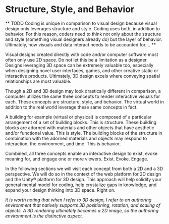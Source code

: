 # Structure, Style, and Behavior

** TODO Coding is unique in comparison to visual design because visual design only leverages structure and style. Coding uses both, in addition to behavior. For this reason, coders need to think not only about the structure and style (something visual designers already do) but the layer of behavior. Ultimately, how visuals and data interact needs to be accounted for…. **

Visual designs created directly with code and/or computer software most often only use 2D space. Do not let this be a limitation as a designer. Designs leveraging 3D space can be extremely valuable too, especially when designing novel user interfaces, games, and other creative static or interactive products. Ultimately, 3D design excels where conveying spatial relationships are most valuable.

Though a 2D and 3D design may look drastically different in comparison, a computer utilizes the same three concepts to render interactive visuals for each. These concepts are structure, style, and behavior. The virtual world in addition to the real world leverage these same concepts in fact.

A building for example (virtual or physical) is composed of a particular arrangement of a set of building blocks. This is structure. These building blocks are adorned with materials and other objects that have aesthetic and/or functional value. This is style. The building blocks of the structure in combination with the adorned materials and objects may respond to interaction, the environment, and time. This is behavior.

Combined, all three concepts enable an interactive design to exist, evoke meaning for, and engage one or more viewers. Exist. Evoke. Engage.

In the following sections we will visit each concept from both a 2D and a 3D perspective. We will do so in the context of the web platform for 2D design and the Unity® platform for 3D design. This approach will help solidify your general mental model for coding, help crystalize gaps in knowledge, and expand your design thinking into 3D space. Right on.

*It is worth noting that when I refer to 3D design, I refer to an authoring environment that natively supports 3D positioning, rotation, and scaling of objects. A 3D rendering ultimately becomes a 2D image, so the authoring environment is the distinctive aspect.*
